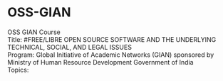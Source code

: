 # OSS-GIAN
OSS GIAN Course  
Title: #FREE/LIBRE OPEN SOURCE SOFTWARE AND THE UNDERLYING TECHNICAL, SOCIAL, AND LEGAL ISSUES  
Program: Global Initiative of Academic Networks (GIAN) sponsored by Ministry of Human Resource Development Government of India  
Topics:
